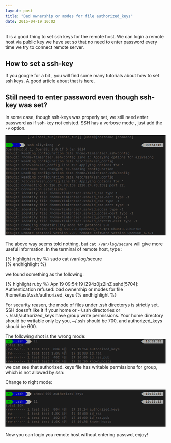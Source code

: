 ```yaml
---
layout: post
title: "Bad ownership or modes for file authorized_keys"
date: 2015-04-19 10:02
---
```


It is a good thing to set ssh keys for the remote host. We can login a remote host via 
public key we have set so that no need to enter password every time we try to connect remote
server.

## How to set a ssh-key
If you google for a bit , you will find some many tutorials about how to set ssh keys.
A good article about that is [here](https://www.digitalocean.com/community/tutorials/how-to-set-up-ssh-keys--2).


## Still need to enter password even though ssh-key was set?

In some case, though ssh-keys was properly set, we still need enter password as if ssh-key not existed.
SSH has a verbose mode , just add the `-v` option.

![alt](/img/screenshot/ssh_keys_error/verbose-ssh.png)

The above way seems told nothing, but `cat /var/log/secure` will give more useful information.
In the terminal of remote host, type :

{% highlight ruby %}
sudo cat /var/log/secure  
{% endhighlight %}

we found something as the following:

{% highlight ruby %}
Apr 19 09:54:19 iZ94z0jz2inZ sshd[5704]: Authentication refused: bad ownership or modes 
for file /home/test/.ssh/authorized_keys
{% endhighlight %}

For security reason, the mode of files under .ssh directorys is strictly set. SSH doesn’t like it if your home or ~/.ssh directories
or ~./ssh/authorized_keys have group write permissions. Your home directory should be writable only by you, ~/.ssh should be 700, 
and authorized_keys should be 600.

The following shot is the wrong mode:
![alt](/img/screenshot/ssh_keys_error/wrong_mode.png)   
we can see that authorized_keys file has writable permissions for group, which is not allowed by ssh:

Change to right mode:

![alt](/img/screenshot/ssh_keys_error/right_mode.png)

Now you can login you remote host without entering  passwd, enjoy!



